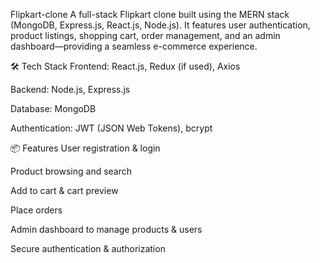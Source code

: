 Flipkart-clone
A full-stack Flipkart clone built using the MERN stack (MongoDB, Express.js, React.js, Node.js). It features user authentication, product listings, shopping cart, order management, and an admin dashboard—providing a seamless e-commerce experience.

🛠️ Tech Stack
Frontend: React.js, Redux (if used), Axios

Backend: Node.js, Express.js

Database: MongoDB

Authentication: JWT (JSON Web Tokens), bcrypt

📦 Features
User registration & login

Product browsing and search

Add to cart & cart preview

Place orders

Admin dashboard to manage products & users

Secure authentication & authorization

